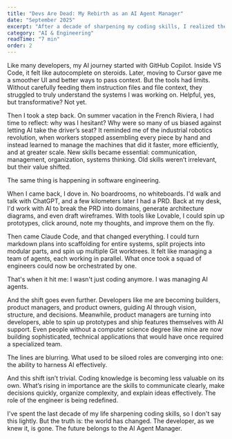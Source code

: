 ```yaml
---
title: "Devs Are Dead: My Rebirth as an AI Agent Manager"
date: "September 2025"
excerpt: "After a decade of sharpening my coding skills, I realized the developer role is being redefined. My journey into AI-first programming tools shows why the future belongs to AI Agent Managers."
category: "AI & Engineering"
readTime: "7 min"
order: 2
---
```

Like many developers, my AI journey started with GitHub Copilot. Inside VS Code, it felt like autocomplete on steroids. Later, moving to Cursor gave me a smoother UI and better ways to pass context. But the tools had limits. Without carefully feeding them instruction files and file context, they struggled to truly understand the systems I was working on. Helpful, yes, but transformative? Not yet.

Then I took a step back. On summer vacation in the French Riviera, I had time to reflect: why was I hesitant? Why were so many of us biased against letting AI take the driver’s seat? It reminded me of the industrial robotics revolution, when workers stopped assembling every piece by hand and instead learned to manage the machines that did it faster, more efficiently, and at greater scale. New skills became essential: communication, management, organization, systems thinking. Old skills weren’t irrelevant, but their value shifted.

The same thing is happening in software engineering.

When I came back, I dove in. No boardrooms, no whiteboards. I'd walk and talk with ChatGPT, and a few kilometers later I had a PRD. Back at my desk, I'd work with AI to break the PRD into domains, generate architecture diagrams, and even draft wireframes. With tools like Lovable, I could spin up prototypes, click around, note my thoughts, and improve them on the fly.

Then came Claude Code, and that changed everything. I could turn markdown plans into scaffolding for entire systems, split projects into modular parts, and spin up multiple Git worktrees. It felt like managing a team of agents, each working in parallel. What once took a squad of engineers could now be orchestrated by one.

That's when it hit me: I wasn't just coding anymore. I was managing AI agents.

And the shift goes even further. Developers like me are becoming builders, product managers, and product owners, guiding AI through vision, structure, and decisions. Meanwhile, product managers are turning into developers, able to spin up prototypes and ship features themselves with AI support. Even people without a computer science degree like mine are now building sophisticated, technical applications that would have once required a specialized team.

The lines are blurring. What used to be siloed roles are converging into one: the ability to harness AI effectively.

And this shift isn’t trivial. Coding knowledge is becoming less valuable on its own. What’s rising in importance are the skills to communicate clearly, make decisions quickly, organize complexity, and explain ideas effectively. The role of the engineer is being redefined.

I've spent the last decade of my life sharpening coding skills, so I don't say this lightly. But the truth is: the world has changed. The developer, as we knew it, is gone. The future belongs to the AI Agent Manager.
